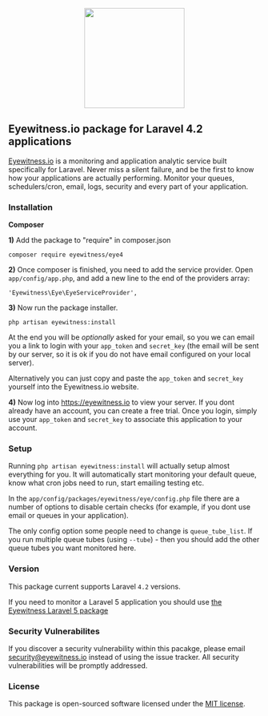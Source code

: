 <p align="center"><a href="https://eyewitness.io" target="_blank"><img width="200"src="https://eyewitness.io/img/logo/package.png"></a></p>

## Eyewitness.io package for Laravel 4.2 applications

<a href="https://eyewitness.io">Eyewitness.io</a> is a monitoring and application analytic service built specifically for Laravel. Never miss a silent failure, and be the first to know how your applications are actually performing. Monitor your queues, schedulers/cron, email, logs, security and every part of your application.

### Installation

**Composer**

**1)** Add the package to "require" in composer.json

    composer require eyewitness/eye4

**2)** Once composer is finished, you need to add the service provider. Open `app/config/app.php`, and add a new line to the end of the providers array:

    'Eyewitness\Eye\EyeServiceProvider',

**3)** Now run the package installer.

    php artisan eyewitness:install

At the end you will be <i>optionally</i> asked for your email, so you we can email you a link to login with your `app_token` and `secret_key` (the email will be sent by our server, so it is ok if you do not have email configured on your local server).

Alternatively you can just copy and paste the `app_token` and `secret_key` yourself into the Eyewitness.io website.

**4)** Now log into <a href="https://eyewitness.io">https://eyewitness.io</a> to view your server. If you dont already have an account, you can create a free trial. Once you login, simply use your `app_token` and `secret_key` to associate this application to your account.

### Setup

Running `php artisan eyewitness:install` will actually setup almost everything for you. It will automatically start monitoring your default queue, know what cron jobs need to run, start emailing testing etc.

In the `app/config/packages/eyewitness/eye/config.php` file there are a number of options to disable certain checks (for example, if you dont use email or queues in your application).

The only config option some people need to change is `queue_tube_list`. If you run multiple queue tubes (using `--tube`) - then you should add the other queue tubes you want monitored here.

### Version

This package current supports Laravel `4.2` versions.

If you need to monitor a Laravel 5 application you should use [the Eyewitness Laravel 5 package](https://github.com/eyewitness/eye)

### Security Vulnerabilites

If you discover a security vulnerability within this pacakge, please email security@eyewitness.io instead of using the issue tracker. All security vulnerabilities will be promptly addressed.

### License

This package is open-sourced software licensed under the [MIT license](http://opensource.org/licenses/MIT).
